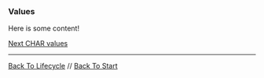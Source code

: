```load-basic

```

### Values

Here is some content!

[Next CHAR values](char-values.md)

---

[Back To Lifecycle](lifecycle.md) //
[Back To Start](start.md)

